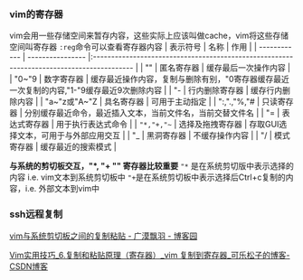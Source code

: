 ### vim的寄存器
vim会用一些存储空间来暂存内容，这些实际上应该叫做cache，vim将这些存储空间叫寄存器
`:reg`命令可以查看寄存器内容
| 表示符号     | 名称             | 作用                                                                                      |
| ------------ | ---------------- |:----------------------------------------------------------------------------------------- |
| ""           | 匿名寄存器       | 缓存最后一次操作内容                                                                      |
| "0~"9        | 数字寄存器       | 缓存最近操作内容，复制与删除有别，"0寄存器缓存最近一次复制的内容,"1-"9缓存最近9次删除内容 |
| "-           | 行内删除寄存器   | 缓存行内删除内容                                                                          |
| "a~"z或"A~"Z | 具名寄存器       | 可用于主动指定                                                                            |
| ":,".,"%,"#  | 只读寄存器       | 分别缓存最近命令，最近插入文本，当前文件名，当前交替文件名                                |
| "=           | 表达式寄存器     | 用于执行表达式命令                                                                        |
| `"*,"+,"~`   | 选择及拖拽寄存器 | 存取GUI选择文本，可用于与外部应用交互                                                     |
| "_           | 黑洞寄存器       | 不缓存操作内容                                                                            |
| "/           | 模式寄存器       | 缓存最近的搜索模式                                                                        |

**与系统的剪切板交互，"*, "+ "" 寄存器比较重要**
`"*` 是在系统剪切版中表示选择的内容 i.e. vim文本到系统剪切板中
`"+`是在系统剪切板中表示选择后Ctrl+c复制的内容，i.e. 外部文本到vim中


### ssh远程复制
[vim与系统剪切板之间的复制粘贴 - 广漠飘羽 - 博客园](https://www.cnblogs.com/gmpy/p/11177719.html)

[Vim实用技巧\_6.复制和粘贴原理（寄存器）\_vim 复制到寄存器\_可乐松子的博客-CSDN博客](https://blog.csdn.net/weixin_44531336/article/details/126219069)